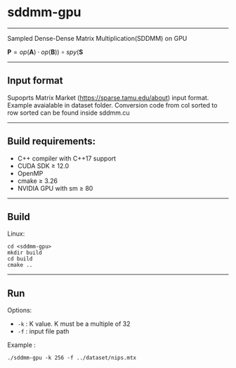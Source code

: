 # sddmm-gpu

---

Sampled Dense-Dense Matrix Multiplication(SDDMM) on GPU

$\mathbf{P}=op(\mathbf{A})\cdot op(\mathbf{B}))\circ spy(\mathbf{S}$

---

## Input format

Supoprts Matrix Market (https://sparse.tamu.edu/about) input format. Example avaialable in dataset folder.
Conversion code from col sorted to row sorted can be found inside sddmm.cu

---

## Build requirements:

- C++ compiler with C++17 support
- CUDA SDK $\ge$ 12.0
- OpenMP
- cmake $\ge$ 3.26
- NVIDIA GPU with sm $\ge$ 80

---

## Build

Linux:

```shell
cd <sddmm-gpu>
mkdir build
cd build
cmake ..
```

---

## Run

Options:

- `-k` : K value. K must be a multiple of 32
- `-f` : input file path

Example :

```shell
./sddmm-gpu -k 256 -f ../dataset/nips.mtx
```
